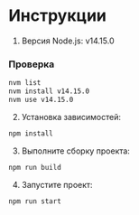# Инструкции

1. Версия Node.js: v14.15.0
### Проверка
```bash
nvm list
nvm install v14.15.0
nvm use v14.15.0
```
2. Установка зависимостей:
```bash
npm install
```
3. Выполните сборку проекта:
```bash
npm run build
```
4. Запустите проект:
```bash
npm run start
```
